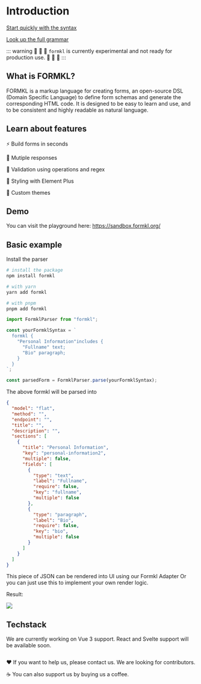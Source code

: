 # Introduction

[Start quickly with the syntax](/syntax/form)

[Look up the full grammar](/learning/grammar)

::: warning
🚧 🚧 🚧 `formkl` is currently experimental and not ready for production use. 🚧 🚧 🚧
:::

## What is FORMKL?

FORMKL is a markup language for creating forms, an open-source DSL (Domain Specific Language) to define form schemas and generate the corresponding HTML code. It is designed to be easy to learn and use, and to be consistent and highly readable as natural language.

## Learn about features

⚡️ Build forms in seconds

🍡 Mutiple responses

💪 Validation using operations and regex

💄 Styling with Element Plus

🎨 Custom themes

## Demo

You can visit the playground here: https://sandbox.formkl.org/

## Basic example

Install the parser

```bash
# install the package
npm install formkl

# with yarn
yarn add formkl

# with pnpm
pnpm add formkl
```

```javascript
import FormklParser from "formkl";

const yourFormklSyntax = `
  formkl {
    "Personal Information"includes {
      "Fullname" text;
      "Bio" paragraph;
    }
  }
`;

const parsedForm = FormklParser.parse(yourFormklSyntax);
```

The above formkl will be parsed into

```json
{
  "model": "flat",
  "method": "",
  "endpoint": "",
  "title": "",
  "description": "",
  "sections": [
    {
      "title": "Personal Information",
      "key": "personal-information2",
      "multiple": false,
      "fields": [
        {
          "type": "text",
          "label": "Fullname",
          "require": false,
          "key": "fullname",
          "multiple": false
        },
        {
          "type": "paragraph",
          "label": "Bio",
          "require": false,
          "key": "bio",
          "multiple": false
        }
      ]
    }
  ]
}
```

This piece of JSON can be rendered into UI using our Formkl Adapter
Or you can just use this to implement your own render logic.

Result:

![](/screenshots/minimal-example.png)


## Techstack

We are currently working on Vue 3 support. React and Svelte support will be available soon.

<script setup>
  import ButtonCard from "/components/ButtonCard.vue";
  import VueLogo from '/components/icons/Vue.vue';
  import ReactLogo from '/components/icons/React.vue';

  const frameworks = [
    {
      name: "Vue 3",
      image: VueLogo,
      link: "/installation/vue",
    },
    {
      name: "React",
      image: ReactLogo,
      link: "/installation/react",
    },
  ]
</script>

<div class="frameworks-container">
  <a :href="framework.link" v-for="framework in frameworks">
    <ButtonCard>
      <template #image>
        <component :is="framework.image"></component>
      </template>
      <template #title>
          {{ framework.name }}
      </template>
    </ButtonCard>
  </a>
</div>

<style>
  .frameworks-container {
    display: flex;
    flex-wrap: wrap;
    gap: 1rem;
  }
</style>

❤️ If you want to help us, please contact us. We are looking for contributors.

☕️ You can also support us by buying us a coffee.
